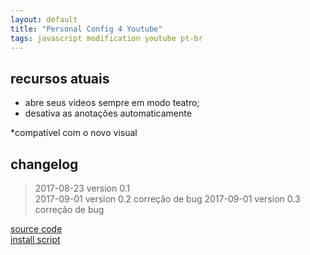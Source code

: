 ```yaml
---
layout: default
title: "Personal Config 4 Youtube"
tags: javascript modification youtube pt-br
---
```


## recursos atuais
* abre seus vídeos sempre em modo teatro;  
* desativa as anotações automaticamente

*compatível com o novo visual

## changelog
> 2017-08-23 version 0.1  
2017-09-01 version 0.2 correção de bug
2017-09-01 version 0.3 correção de bug

[source code](https://github.com/h01000110/js-scripts/blob/master/personal-config-youtube.user.js)  
[install script](https://github.com/h01000110/js-scripts/raw/master/personal-config-youtube.user.js)
